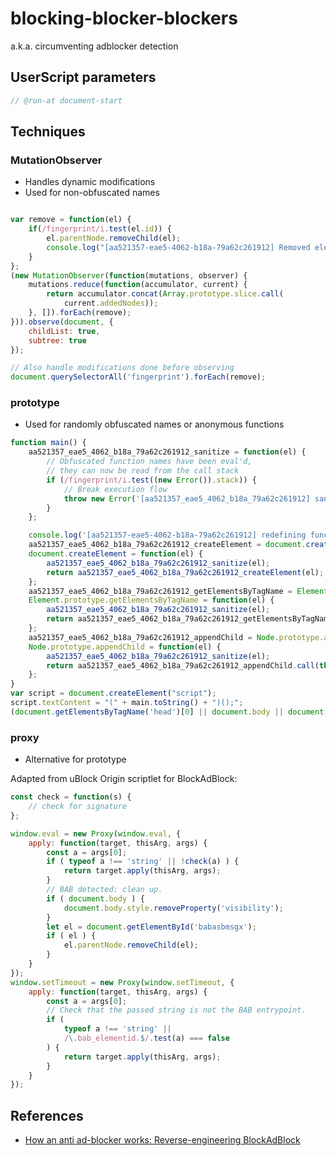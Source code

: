 # blocking-blocker-blockers

a.k.a. circumventing adblocker detection

## UserScript parameters

```javascript
// @run-at document-start
```

## Techniques

### MutationObserver

- Handles dynamic modifications
- Used for non-obfuscated names

```javascript

var remove = function(el) {
    if(/fingerprint/i.test(el.id)) {
        el.parentNode.removeChild(el);
        console.log("[aa521357-eae5-4062-b18a-79a62c261912] Removed elements!");
    }
};
(new MutationObserver(function(mutations, observer) {
    mutations.reduce(function(accumulator, current) {
        return accumulator.concat(Array.prototype.slice.call(
            current.addedNodes));
    }, []).forEach(remove);
})).observe(document, {
    childList: true,
    subtree: true
});

// Also handle modifications done before observing
document.querySelectorAll('fingerprint').forEach(remove);
```

### prototype

- Used for randomly obfuscated names or anonymous functions

```javascript
function main() {
    aa521357_eae5_4062_b18a_79a62c261912_sanitize = function(el) {
        // Obfuscated function names have been eval'd,
        // they can now be read from the call stack
        if (/fingerprint/i.test((new Error()).stack)) {
            // Break execution flow
            throw new Error('[aa521357_eae5_4062_b18a_79a62c261912] sanitize');
        }
    };

    console.log('[aa521357-eae5-4062-b18a-79a62c261912] redefining functions');
    aa521357_eae5_4062_b18a_79a62c261912_createElement = document.createElement.bind(document);
    document.createElement = function(el) {
        aa521357_eae5_4062_b18a_79a62c261912_sanitize(el);
        return aa521357_eae5_4062_b18a_79a62c261912_createElement(el);
    };
    aa521357_eae5_4062_b18a_79a62c261912_getElementsByTagName = Element.prototype.getElementsByTagName;
    Element.prototype.getElementsByTagName = function(el) {
        aa521357_eae5_4062_b18a_79a62c261912_sanitize(el);
        return aa521357_eae5_4062_b18a_79a62c261912_getElementsByTagName.call(this, el);
    };
    aa521357_eae5_4062_b18a_79a62c261912_appendChild = Node.prototype.appendChild;
    Node.prototype.appendChild = function(el) {
        aa521357_eae5_4062_b18a_79a62c261912_sanitize(el);
        return aa521357_eae5_4062_b18a_79a62c261912_appendChild.call(this, el);
    };
}
var script = document.createElement("script");
script.textContent = "(" + main.toString() + ")();";
(document.getElementsByTagName('head')[0] || document.body || document.documentElement).appendChild(script);
```

### proxy

- Alternative for prototype

Adapted from uBlock Origin scriptlet for BlockAdBlock:

```javascript
const check = function(s) {
    // check for signature
};

window.eval = new Proxy(window.eval, {
    apply: function(target, thisArg, args) {
        const a = args[0];
        if ( typeof a !== 'string' || !check(a) ) {
            return target.apply(thisArg, args);
        }
        // BAB detected: clean up.
        if ( document.body ) {
            document.body.style.removeProperty('visibility');
        }
        let el = document.getElementById('babasbmsgx');
        if ( el ) {
            el.parentNode.removeChild(el);
        }
    }
});
window.setTimeout = new Proxy(window.setTimeout, {
    apply: function(target, thisArg, args) {
        const a = args[0];
        // Check that the passed string is not the BAB entrypoint.
        if (
            typeof a !== 'string' ||
            /\.bab_elementid.$/.test(a) === false
        ) {
            return target.apply(thisArg, args);
        }
    }
});
```

## References

- [How an anti ad\-blocker works: Reverse\-engineering BlockAdBlock](https://xy2.dev/article/re-bab/)


